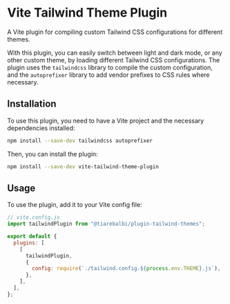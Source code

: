 # Vite Tailwind Theme Plugin

A Vite plugin for compiling custom Tailwind CSS configurations for different themes.

With this plugin, you can easily switch between light and dark mode, or any other custom theme, by loading different Tailwind CSS configurations. The plugin uses the `tailwindcss` library to compile the custom configuration, and the `autoprefixer` library to add vendor prefixes to CSS rules where necessary.

## Installation

To use this plugin, you need to have a Vite project and the necessary dependencies installed:

```bash
npm install --save-dev tailwindcss autoprefixer
```

Then, you can install the plugin:

```bash
npm install --save-dev vite-tailwind-theme-plugin
```

## Usage

To use the plugin, add it to your Vite config file:

```js
// vite.config.js
import tailwindPlugin from "@tiarebalbi/plugin-tailwind-themes";

export default {
  plugins: [
    [
      tailwindPlugin,
      {
        config: require(`./tailwind.config.${process.env.THEME}.js`),
      },
    ],
  ],
};
